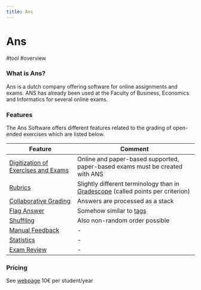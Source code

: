 ```yaml
---
title: Ans
---
```


# Ans

#tool #overview

### What is Ans?

Ans is a dutch company offering software for online assignments and exams. ANS has already been used at the Faculty of Business, Economics and Informatics for several online exams.

### Features

The Ans Software offers different features related to the grading of open-ended exercises which are listed below.

| Feature                                                                              | Comment                                                                                                      |
| ------------------------------------------------------------------------------------ | ------------------------------------------------------------------------------------------------------------ |
| [Digitization of Exercises and Exams](research/features/definitions/digitization.md) | Online and paper-based supported, paper-based exams must be created with ANS                                 |
| [Rubrics](research/features/definitions/rubrics.md)                                  | Slightly different terminology than in [Gradescope](research/tools/Gradescope) (called points per criterion) |
| [Collaborative Grading](research/features/definitions/collaboration.md)              | Answers are processed as a stack                                                                             |
| [Flag Answer](research/features/definitions/flag-answer.md)                          | Somehow similar to [tags](research/features/definitions/tags.md)                                             |
| [Shuffling](research/features/definitions/shuffling.md)                              | Also non-random order possible                                                                               |
| [Manual Feedback](research/features/definitions/manual-feedback.md)                  | -                                                                                                            |
| [Statistics](research/features/definitions/statistics.md)                            | -                                                                                                            |
| [Exam Review](research/features/definitions/exam-review.md)                          | -                                                                                                            |

### Pricing

See [webpage](https://ans.app/pricing)
10€ per student/year
